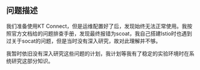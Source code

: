 ## 问题描述

我们准备使用KT Connect，但是运维配置好了后，发现始终无法正常使用。我按照官方文档给的问题排查手册，发现最终报错为scoat，我自己搭建Istio时也遇到过关于socat的问题，但是当时没有深入研究，故对此理解并不够。

我暂时依旧没有深入研究这些问题的计划，我计划等我有了稳定的实验环境时在系统研究这部分知识。